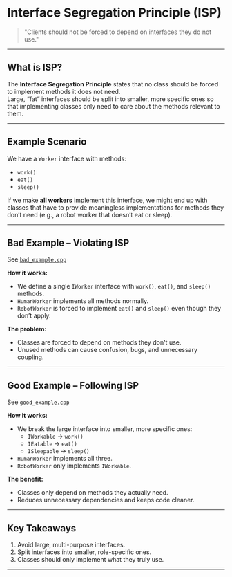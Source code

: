 # Interface Segregation Principle (ISP)

> "Clients should not be forced to depend on interfaces they do not use."

---

## What is ISP?
The **Interface Segregation Principle** states that no class should be forced to implement methods it does not need.  
Large, “fat” interfaces should be split into smaller, more specific ones so that implementing classes only need to care about the methods relevant to them.

---

## Example Scenario
We have a `Worker` interface with methods:
- `work()`
- `eat()`
- `sleep()`

If we make **all workers** implement this interface, we might end up with classes that have to provide meaningless implementations for methods they don’t need (e.g., a robot worker that doesn’t eat or sleep).

---

## Bad Example – Violating ISP
See [`bad_example.cpp`](./bad_example.cpp)

**How it works:**
- We define a single `IWorker` interface with `work()`, `eat()`, and `sleep()` methods.
- `HumanWorker` implements all methods normally.
- `RobotWorker` is forced to implement `eat()` and `sleep()` even though they don’t apply.

**The problem:**
- Classes are forced to depend on methods they don't use.
- Unused methods can cause confusion, bugs, and unnecessary coupling.

---

## Good Example – Following ISP
See [`good_example.cpp`](./good_example.cpp)

**How it works:**
- We break the large interface into smaller, more specific ones:
  - `IWorkable` → `work()`
  - `IEatable` → `eat()`
  - `ISleepable` → `sleep()`
- `HumanWorker` implements all three.
- `RobotWorker` only implements `IWorkable`.

**The benefit:**
- Classes only depend on methods they actually need.
- Reduces unnecessary dependencies and keeps code cleaner.

---

## Key Takeaways
1. Avoid large, multi-purpose interfaces.  
2. Split interfaces into smaller, role-specific ones.  
3. Classes should only implement what they truly use.

---